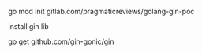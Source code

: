 go mod init gitlab.com/pragmaticreviews/golang-gin-poc

install gin lib

go get github.com/gin-gonic/gin